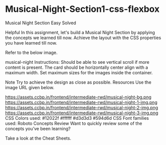 # Musical-Night-Section1-css-flexbox

Musical Night Section
Easy
Solved

Helpful
In this assignment, let's build a Musical Night Section by applying the concepts we learned till now. Achieve the layout with the CSS properties you have learned till now.

Refer to the below image.

musical-night
Instructions:
Should be able to see vertical scroll if more content is present.
The card should be horizontally center align with a maximum width.
Set maximum sizes for the images inside the container.

Note
Try to achieve the design as close as possible.
Resources
Use the image URL given below.

https://assets.ccbp.in/frontend/intermediate-rwd/musical-night-bg.png
https://assets.ccbp.in/frontend/intermediate-rwd/musical-night-1-img.png
https://assets.ccbp.in/frontend/intermediate-rwd/musical-night-2-img.png
https://assets.ccbp.in/frontend/intermediate-rwd/musical-night-3-img.png
CSS Colors used:
#12022f
#ffffff
#d3d3d3
#594d6d
CSS Font families used:
Roboto
Concepts Review
Want to quickly review some of the concepts you’ve been learning?

Take a look at the Cheat Sheets.
